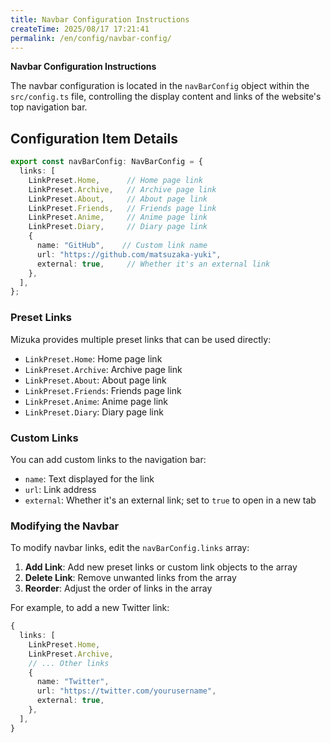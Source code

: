 ```yaml
---
title: Navbar Configuration Instructions
createTime: 2025/08/17 17:21:41
permalink: /en/config/navbar-config/
---
```


**Navbar Configuration Instructions**

The navbar configuration is located in the `navBarConfig` object within the `src/config.ts` file, controlling the display content and links of the website's top navigation bar.

## Configuration Item Details

```typescript
export const navBarConfig: NavBarConfig = {
  links: [
    LinkPreset.Home,      // Home page link
    LinkPreset.Archive,   // Archive page link
    LinkPreset.About,     // About page link
    LinkPreset.Friends,   // Friends page link
    LinkPreset.Anime,     // Anime page link
    LinkPreset.Diary,     // Diary page link
    {
      name: "GitHub",    // Custom link name
      url: "https://github.com/matsuzaka-yuki",
      external: true,     // Whether it's an external link
    },
  ],
};
```

### Preset Links

Mizuka provides multiple preset links that can be used directly:

- `LinkPreset.Home`: Home page link
- `LinkPreset.Archive`: Archive page link
- `LinkPreset.About`: About page link
- `LinkPreset.Friends`: Friends page link
- `LinkPreset.Anime`: Anime page link
- `LinkPreset.Diary`: Diary page link

### Custom Links

You can add custom links to the navigation bar:

- `name`: Text displayed for the link
- `url`: Link address
- `external`: Whether it's an external link; set to `true` to open in a new tab

### Modifying the Navbar

To modify navbar links, edit the `navBarConfig.links` array:

1. **Add Link**: Add new preset links or custom link objects to the array
2. **Delete Link**: Remove unwanted links from the array
3. **Reorder**: Adjust the order of links in the array

For example, to add a new Twitter link:

```typescript
{
  links: [
    LinkPreset.Home,
    LinkPreset.Archive,
    // ... Other links
    {
      name: "Twitter",
      url: "https://twitter.com/yourusername",
      external: true,
    },
  ],
}
```